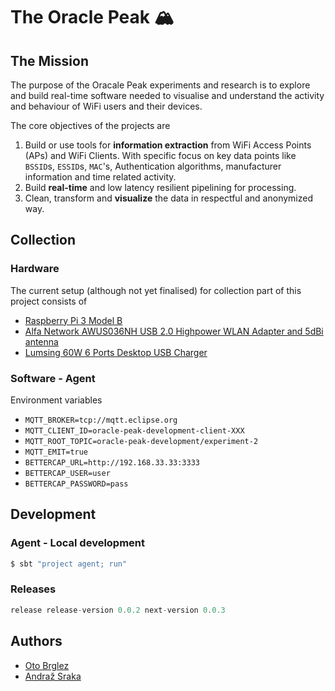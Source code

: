 # The Oracle Peak 🏔

## The Mission

The purpose of the Oracale Peak experiments and research is to explore and build real-time software 
needed to visualise and understand the activity and behaviour of WiFi users and their devices.

The core objectives of the projects are

1. Build or use tools for **information extraction** from WiFi Access Points (APs) and WiFi Clients.
With specific focus on key data points like `BSSID`s, `ESSID`s, `MAC`'s, Authentication algorithms, 
manufacturer information and time related activity.
2. Build **real-time** and low latency resilient pipelining for processing.
3. Clean, transform and **visualize** the data in respectful and anonymized way.

## Collection

### Hardware

The current setup (although not yet finalised) for collection part of this project consists of

- [Raspberry Pi 3 Model B](https://www.raspberrypi.org/products/raspberry-pi-3-model-b/)
- [Alfa Network AWUS036NH USB 2.0 Highpower WLAN Adapter and 5dBi antenna](https://wlan-profi-shop.de/Alfa-Network-AWUS036NH/GE-RT3070-USB-20-Highpower-WLAN-Adapter-2000mW-2W-and-5dBi-antenna)
- [Lumsing 60W 6 Ports Desktop USB Charger](https://www.amazon.co.uk/Lumsing-Desktop-Charger-Intelligent-Motorola-blue/dp/B01N2LCNED)


### Software - Agent

Environment variables

- `MQTT_BROKER=tcp://mqtt.eclipse.org`
- `MQTT_CLIENT_ID=oracle-peak-development-client-XXX`
- `MQTT_ROOT_TOPIC=oracle-peak-development/experiment-2`
- `MQTT_EMIT=true`
- `BETTERCAP_URL=http://192.168.33.33:3333`
- `BETTERCAP_USER=user`
- `BETTERCAP_PASSWORD=pass`

## Development

### Agent - Local development

```bash
$ sbt "project agent; run"
```
### Releases

```sbt
release release-version 0.0.2 next-version 0.0.3
```

## Authors

- [Oto Brglez](https://github.com/otobrglez)
- [Andraž Sraka](https://github.com/lowk3y)